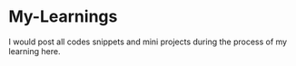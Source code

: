 # My-Learnings
I would post all codes snippets and mini projects during the process of my learning here.
